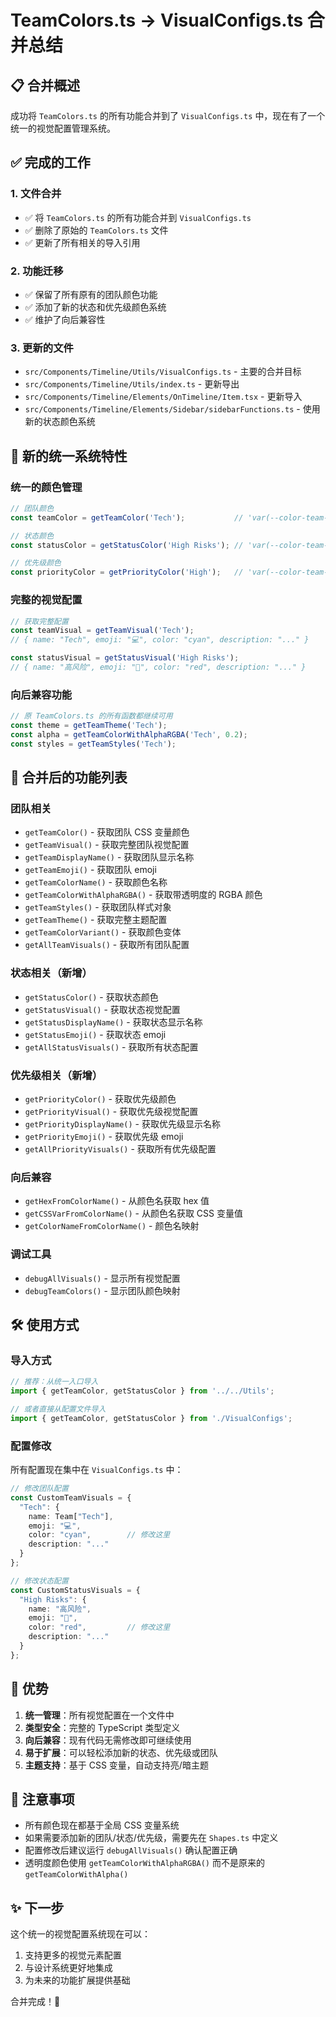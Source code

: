 # TeamColors.ts → VisualConfigs.ts 合并总结

## 📋 合并概述

成功将 `TeamColors.ts` 的所有功能合并到了 `VisualConfigs.ts` 中，现在有了一个统一的视觉配置管理系统。

## ✅ 完成的工作

### 1. 文件合并
- ✅ 将 `TeamColors.ts` 的所有功能合并到 `VisualConfigs.ts`
- ✅ 删除了原始的 `TeamColors.ts` 文件
- ✅ 更新了所有相关的导入引用

### 2. 功能迁移
- ✅ 保留了所有原有的团队颜色功能
- ✅ 添加了新的状态和优先级颜色系统
- ✅ 维护了向后兼容性

### 3. 更新的文件
- `src/Components/Timeline/Utils/VisualConfigs.ts` - 主要的合并目标
- `src/Components/Timeline/Utils/index.ts` - 更新导出
- `src/Components/Timeline/Elements/OnTimeline/Item.tsx` - 更新导入
- `src/Components/Timeline/Elements/Sidebar/sidebarFunctions.ts` - 使用新的状态颜色系统

## 🎨 新的统一系统特性

### 统一的颜色管理
```typescript
// 团队颜色
const teamColor = getTeamColor('Tech');           // 'var(--color-team-cyan)'

// 状态颜色
const statusColor = getStatusColor('High Risks'); // 'var(--color-team-red)'

// 优先级颜色
const priorityColor = getPriorityColor('High');   // 'var(--color-team-red)'
```

### 完整的视觉配置
```typescript
// 获取完整配置
const teamVisual = getTeamVisual('Tech');
// { name: "Tech", emoji: "💻", color: "cyan", description: "..." }

const statusVisual = getStatusVisual('High Risks');
// { name: "高风险", emoji: "🚨", color: "red", description: "..." }
```

### 向后兼容功能
```typescript
// 原 TeamColors.ts 的所有函数都继续可用
const theme = getTeamTheme('Tech');
const alpha = getTeamColorWithAlphaRGBA('Tech', 0.2);
const styles = getTeamStyles('Tech');
```

## 🔧 合并后的功能列表

### 团队相关
- `getTeamColor()` - 获取团队 CSS 变量颜色
- `getTeamVisual()` - 获取完整团队视觉配置
- `getTeamDisplayName()` - 获取团队显示名称
- `getTeamEmoji()` - 获取团队 emoji
- `getTeamColorName()` - 获取颜色名称
- `getTeamColorWithAlphaRGBA()` - 获取带透明度的 RGBA 颜色
- `getTeamStyles()` - 获取团队样式对象
- `getTeamTheme()` - 获取完整主题配置
- `getTeamColorVariant()` - 获取颜色变体
- `getAllTeamVisuals()` - 获取所有团队配置

### 状态相关（新增）
- `getStatusColor()` - 获取状态颜色
- `getStatusVisual()` - 获取状态视觉配置
- `getStatusDisplayName()` - 获取状态显示名称
- `getStatusEmoji()` - 获取状态 emoji
- `getAllStatusVisuals()` - 获取所有状态配置

### 优先级相关（新增）
- `getPriorityColor()` - 获取优先级颜色
- `getPriorityVisual()` - 获取优先级视觉配置
- `getPriorityDisplayName()` - 获取优先级显示名称
- `getPriorityEmoji()` - 获取优先级 emoji
- `getAllPriorityVisuals()` - 获取所有优先级配置

### 向后兼容
- `getHexFromColorName()` - 从颜色名获取 hex 值
- `getCSSVarFromColorName()` - 从颜色名获取 CSS 变量值
- `getColorNameFromColorName()` - 颜色名映射

### 调试工具
- `debugAllVisuals()` - 显示所有视觉配置
- `debugTeamColors()` - 显示团队颜色映射

## 🛠️ 使用方式

### 导入方式
```typescript
// 推荐：从统一入口导入
import { getTeamColor, getStatusColor } from '../../Utils';

// 或者直接从配置文件导入
import { getTeamColor, getStatusColor } from './VisualConfigs';
```

### 配置修改
所有配置现在集中在 `VisualConfigs.ts` 中：

```typescript
// 修改团队配置
const CustomTeamVisuals = {
  "Tech": {
    name: Team["Tech"],
    emoji: "💻",
    color: "cyan",        // 修改这里
    description: "..."
  }
};

// 修改状态配置
const CustomStatusVisuals = {
  "High Risks": {
    name: "高风险",
    emoji: "🚨",
    color: "red",         // 修改这里
    description: "..."
  }
};
```

## 🚀 优势

1. **统一管理**：所有视觉配置在一个文件中
2. **类型安全**：完整的 TypeScript 类型定义
3. **向后兼容**：现有代码无需修改即可继续使用
4. **易于扩展**：可以轻松添加新的状态、优先级或团队
5. **主题支持**：基于 CSS 变量，自动支持亮/暗主题

## 📝 注意事项

- 所有颜色现在都基于全局 CSS 变量系统
- 如果需要添加新的团队/状态/优先级，需要先在 `Shapes.ts` 中定义
- 配置修改后建议运行 `debugAllVisuals()` 确认配置正确
- 透明度颜色使用 `getTeamColorWithAlphaRGBA()` 而不是原来的 `getTeamColorWithAlpha()`

## ✨ 下一步

这个统一的视觉配置系统现在可以：
1. 支持更多的视觉元素配置
2. 与设计系统更好地集成
3. 为未来的功能扩展提供基础

合并完成！🎉 